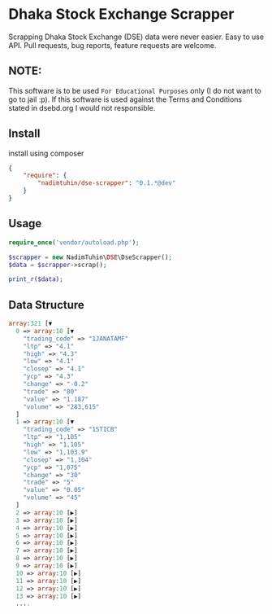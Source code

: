 # Dhaka Stock Exchange Scrapper
Scrapping Dhaka Stock Exchange (DSE) data were never easier. Easy to use API. Pull requests, bug reports, feature requests are welcome.

## NOTE:
This software is to be used `For Educational Purposes` only (I do not want to go to jail :p). If this software is used against the Terms and Conditions stated in dsebd.org I would not responsible.

## Install 
install using composer
```json
{
    "require": {
        "nadimtuhin/dse-scrapper": "0.1.*@dev"
    }
}
```

## Usage
```php
require_once('vendor/autoload.php');

$scrapper = new NadimTuhin\DSE\DseScrapper();
$data = $scrapper->scrap();

print_r($data);
```


## Data Structure
```php
array:321 [▼
  0 => array:10 [▼
    "trading_code" => "1JANATAMF"
    "ltp" => "4.1"
    "high" => "4.3"
    "low" => "4.1"
    "closep" => "4.1"
    "ycp" => "4.3"
    "change" => "-0.2"
    "trade" => "80"
    "value" => "1.187"
    "volume" => "283,615"
  ]
  1 => array:10 [▼
    "trading_code" => "1STICB"
    "ltp" => "1,105"
    "high" => "1,105"
    "low" => "1,103.9"
    "closep" => "1,104"
    "ycp" => "1,075"
    "change" => "30"
    "trade" => "5"
    "value" => "0.05"
    "volume" => "45"
  ]
  2 => array:10 [▶]
  3 => array:10 [▶]
  4 => array:10 [▶]
  5 => array:10 [▶]
  6 => array:10 [▶]
  7 => array:10 [▶]
  8 => array:10 [▶]
  9 => array:10 [▶]
  10 => array:10 [▶]
  11 => array:10 [▶]
  12 => array:10 [▶]
  13 => array:10 [▶]
  ....
```